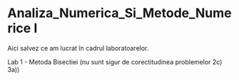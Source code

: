 # Analiza_Numerica_Si_Metode_Numerice I

Aici salvez ce am lucrat în cadrul laboratoarelor. 

Lab 1 - Metoda Bisectiei (nu sunt sigur de corectitudinea problemelor 2c) 3a))

